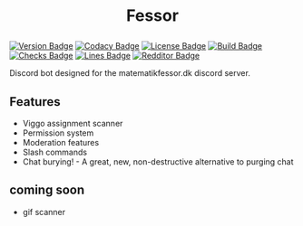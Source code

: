 # <p align="center">Fessor</p>

[![Version Badge](https://img.shields.io/github/v/tag/nangurepo/fessor?label=version)](https://img.shields.io/github/v/tag/nangurepo/fessor?label=version)
[![Codacy Badge](https://api.codacy.com/project/badge/Grade/97c57bb49e0f4fbe94b38967169f17c4)](https://app.codacy.com/gh/NanguRepo/fessor?utm_source=github.com&utm_medium=referral&utm_content=NanguRepo/fessor&utm_campaign=Badge_Grade_Settings)
[![License Badge](https://img.shields.io/github/license/nangurepo/fessor)](https://img.shields.io/github/license/nangurepo/fessor)
[![Build Badge](https://img.shields.io/github/workflow/status/nangurepo/fessor/Pylint)](https://img.shields.io/github/workflow/status/nangurepo/fessor/Pylint)
[![Checks Badge](https://img.shields.io/github/checks-status/nangurepo/fessor/v2.0.1)](https://img.shields.io/github/checks-status/nangurepo/fessor/v2.0.1)
[![Lines Badge](https://img.shields.io/tokei/lines/github/nangurepo/fessor)](https://img.shields.io/tokei/lines/github/nangurepo/fessor)
[![Redditor Badge](https://img.shields.io/reddit/user-karma/combined/nangu_?label=reddit%20karma)](https://reddit.com/u/nangu_)

Discord bot designed for the matematikfessor.dk discord server.

## Features
-  Viggo assignment scanner
-  Permission system
-  Moderation features
-  Slash commands
-  Chat burying! - A great, new, non-destructive alternative to purging chat

## coming soon
-  gif scanner

